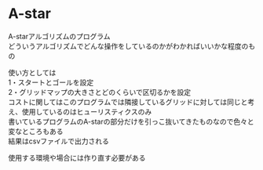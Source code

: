 # A-star

A-starアルゴリズムのプログラム  
どういうアルゴリズムでどんな操作をしているのかがわかればいいかな程度のもの  

使い方としては  
1・スタートとゴールを設定  
2・グリッドマップの大きさとどのくらいで区切るかを設定  
コストに関してはこのプログラムでは隣接しているグリッドに対しては同じと考え、使用しているのはヒューリスティクスのみ  
書いているプログラムのA-starの部分だけを引っこ抜いてきたものなので色々と変なところもある  
結果はcsvファイルで出力される  

使用する環境や場合には作り直す必要がある  

